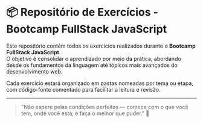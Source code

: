 # 📦 Repositório de Exercícios - Bootcamp FullStack JavaScript

Este repositório contém todos os exercícios realizados durante o **Bootcamp FullStack JavaScript**.  
O objetivo é consolidar o aprendizado por meio da prática, abordando desde os fundamentos da linguagem até tópicos mais avançados do desenvolvimento web.

Cada exercício estará organizado em pastas nomeadas por tema ou etapa, com código-fonte comentado para facilitar a leitura e revisão.

---

> "Não espere pelas condições perfeitas — comece com o que você tem, onde você está, e faça o melhor que puder." 🌟